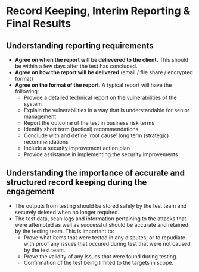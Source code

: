 # Record Keeping, Interim Reporting & Final Results

## Understanding reporting requirements

- **Agree on when the report will be delievered to the client.** This should be within a few days after the test has concluded.
- **Agree on how the report will be delivered** (email / file share / encrypted format)
- **Agree on the format of the report**. A typical report will have the following:
    - Provide a detailed technical report on the vulnerabilities of the system
    - Explain the vulnerabilities in a way that is understandable for senior management
    - Report the outcome of the test in business risk terms
    - Identify short term (tactical) recommendations
    - Conclude with and define ‘root cause’ long term (strategic) recommendations
    - Include a security improvement action plan
    - Provide assistance in implementing the security improvements

## Understanding the importance of accurate and structured record keeping during the engagement

- The outputs from testing should be stored safely by the test team and securely deleted when no longer required.
- The test data, scan logs and information pertaining to the attacks that were attempted as well as successful should be accurate and retained by the testing team. This is important to: 
    - Prove what items that were tested in any disputes, or to repudiate with proof any issues that occured during test that were not caused by the test team.
    - Prove the validity of any issues that were found during testing.
    - Confirmation of the test being limited to the targets in scope.
